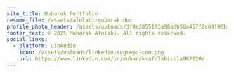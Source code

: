 ```yaml
---
site_title: Mubarak Portfolio
resume_file: /assets/afolabi-mubarak.doc
profile_photo_header: /assets/uploads/3f8e30551f3a98adb56a457f2c69f96b.jpg
footer_text: © 2025 Mubarak Afolabi. All rights reserved.
social_links:
  - platform: LinkedIn
    icon: /assets/uploads/linkedin-svgrepo-com.png
    url: https://www.linkedin.com/in/mubarak-afolabi-b1a987220/
---
```

